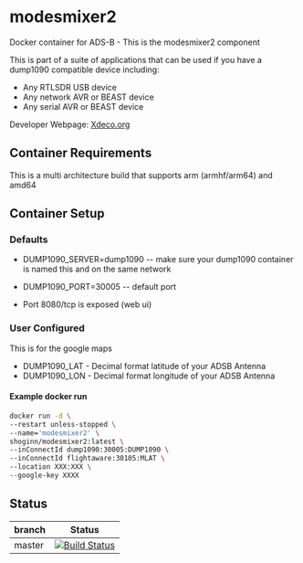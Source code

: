 # modesmixer2

Docker container for ADS-B - This is the modesmixer2 component

This is part of a suite of applications that can be used if you have a dump1090 compatible device including:

* Any RTLSDR USB device
* Any network AVR or BEAST device
* Any serial AVR or BEAST device

Developer Webpage: [Xdeco.org](http://xdeco.org/?page_id=48)

## Container Requirements

This is a multi architecture build that supports arm (armhf/arm64) and amd64

## Container Setup

### Defaults

* DUMP1090_SERVER=dump1090 -- make sure your dump1090 container is named this and on the same network
* DUMP1090_PORT=30005 -- default port

* Port 8080/tcp is exposed (web ui)

### User Configured

This is for the google maps

* DUMP1090_LAT - Decimal format latitude of your ADSB Antenna
* DUMP1090_LON - Decimal format longitude of your ADSB Antenna

#### Example docker run

```bash
docker run -d \
--restart unless-stopped \
--name='modesmixer2' \
shoginn/modesmixer2:latest \
--inConnectId dump1090:30005:DUMP1090 \
--inConnectId flightaware:30105:MLAT \
--location XXX:XXX \
--google-key XXXX
```

## Status

| branch | Status |
|--------|--------|
| master | [![Build Status](https://travis-ci.org/ShoGinn/modesmixer2.svg?branch=master)](https://travis-ci.org/ShoGinn/modesmixer2) |
